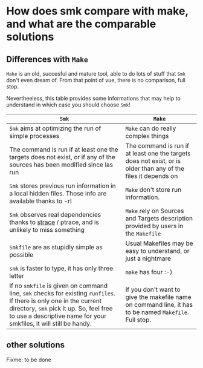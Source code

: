 # How does smk compare with make, and what are the comparable solutions 

## Differences with `Make` 

`Make` is an old, succesful and mature tool, able to do lots of stuff that `Smk` don't even dream of. From that point of vue, there is no comparison, full stop.

Nevertheeless, this table provides some informations that may help to understand in which case you should choose `Smk`!

`Smk` | `Make` 
----|-----
`Smk` aims at optimizing the run of simple processes | `Make` can do really complex things
 The command is run if at least one the targets does not exist, or if any of the sources has been modified since las run | The command is run if at least one the targets does not exist, or is older than any of the files it depends on
`Smk` stores previous run information in a local hidden files. Those info are available thanks to -rl | `Make` don't store run information.
`Smk` observes real dependencies thanks to [strace](https://en.wikipedia.org/wiki/Strace) / ptrace, and is unlikely to miss something | `Make` rely on Sources and Targets description provided by users in the `Makefile`
`Smkfile` are as stupidly simple as possible | Usual Makefiles may be easy to understand, or just a nightmare
`smk` is faster to type, it has only three letter|`make` has four :-)
If no `smkfile` is given on command line, `smk` checks for existing `runfiles`. If there is only one in the current directory, `smk` pick it up. So, feel free to use a descriptive name for your smkfiles, it will still be handy.|If you don't want to give the makefile name on command line, it has to be named `Makefile`. Full stop.

## other solutions

Fixme: to be done